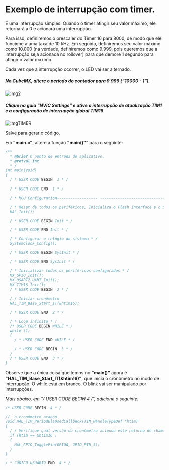 # Exemplo de interrupção com timer.

É uma interrupção simples. Quando o timer atingir seu valor máximo, ele retornará a 0 e acionará uma interrupção.

Para isso, definiremos o prescaler do Timer 16 para 8000, de modo que ele funcione a uma taxa de 10 kHz. Em seguida, definiremos seu valor máximo como 10.000 (na verdade, definiremos como 9.999, pois queremos que a interrupção seja acionada no rollover) para que demore 1 segundo para atingir o valor máximo. 

Cada vez que a interrupção ocorrer, o LED vai ser alternado.

##### No CubeMX, altere o período do contador para 9.999 (“10000 - 1”).

![img2](https://github.com/Well-IDESCO/STM32-Codes/assets/135154280/faca7e69-5884-44d7-9baf-9dc1613d8e26)

##### Clique na guia **"NVIC Settings"** e ative a interrupção de atualização TIM1 e a configuração de interrupção global TIM16.

![imgTIMER](https://github.com/Well-IDESCO/STM32-Codes/assets/135154280/bd603f87-8dd0-4aa1-93db-5a5e18c592ca)

Salve para gerar o código.

Em **"main.c"**, altere a função **"main()"**" para o seguinte:

~~~C
/** 
  * @brief O ponto de entrada do aplicativo. 
  * @retval int 
  * / 
int main(void) 
{ 
  / * USER CODE BEGIN  1 * / 

  / * USER CODE END  1 * / 

  / * MCU Configuration------------------ --------------------------------------* / 

  / * Reset de todos os periféricos, Inicializa o Flash interface e o Systick. * / 
  HAL_Init(); 

  / * USER CODE BEGIN Init * / 

  / * USER CODE END Init * /

  / * Configurar o relógio do sistema * / 
  SystemClock_Config(); 

  / * USER CODE BEGIN SysInit * / 

  / * USER CODE END SysInit * / 

  / * Inicializar todos os periféricos configurados * / 
  MX_GPIO_Init(); 
  MX_USART2_UART_Init(); 
  MX_TIM16_Init(); 
  / * USER CODE BEGIN  2 * / 

  / / Iniciar cronômetro 
  HAL_TIM_Base_Start_IT(&htim16); 

  / * USER CODE END  2 * / 

  / * Loop infinito * / 
  /* USER CODE BEGIN WHILE * / 
  while (1) 
  { 
    / * USER CODE END WHILE * / 

    / * USER CODE BEGIN  3 * / 
  } 
  / * USER CODE END  3 * / 
}
~~~

Observe que a única coisa que temos no **"main()"** agora é **"HAL_TIM_Base_Start_IT(&htim16)"**, que inicia o cronômetro no modo de interrupção. O while está em branco. O blink vai ser manipulado por interrupções.

**Mais abaixo, em "/* USER CODE BEGIN 4 */", adicione o seguinte:**
~~~C
/* USER CODE BEGIN  4 * / 

//  o cronômetro acabou 
void HAL_TIM_PeriodElapsedCallback(TIM_HandleTypeDef *htim) 
{ 
  / / Verifique qual versão do cronômetro acionou este retorno de chamada e alterne o LED 
  if (htim == &htim16 ) 
  { 
    HAL_GPIO_TogglePin(GPIOA, GPIO_PIN_5); 
  } 
} 

/ * CÓDIGO USUÁRIO END  4 * /
~~~



